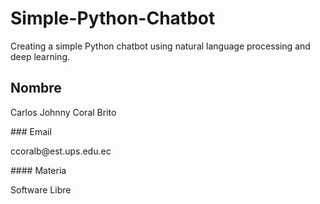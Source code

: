 # Simple-Python-Chatbot

Creating a simple Python chatbot using natural language processing and deep learning.

## Nombre
<p>Carlos Johnny Coral Brito</p>
### Email
<p>ccoralb@est.ups.edu.ec</p>
#### Materia
<p>Software Libre</p>
